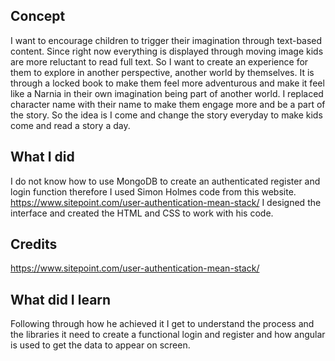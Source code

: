 ## Concept

I want to encourage children to trigger their imagination through text-based content. Since right now everything is displayed through moving image kids are more reluctant to read full text. So I want to create an experience for them to explore in another perspective, another world by themselves. It is through a locked book to make them feel more adventurous and make it feel like a Narnia in their own imagination being part of another world. I replaced character name with their name to make them engage more and be a part of the story. So the idea is I come and change the story everyday to make kids come and read a story a day. 

## What I did 

I do not know how to use MongoDB to create an authenticated register and login function therefore I
used Simon Holmes code from this website. https://www.sitepoint.com/user-authentication-mean-stack/
I designed the interface and created the HTML and CSS to work with his code. 

## Credits 

https://www.sitepoint.com/user-authentication-mean-stack/

## What did I learn

Following through how he achieved it I get to understand the process and the libraries it need to create a functional login and register and how angular is used to get the data to appear on screen. 